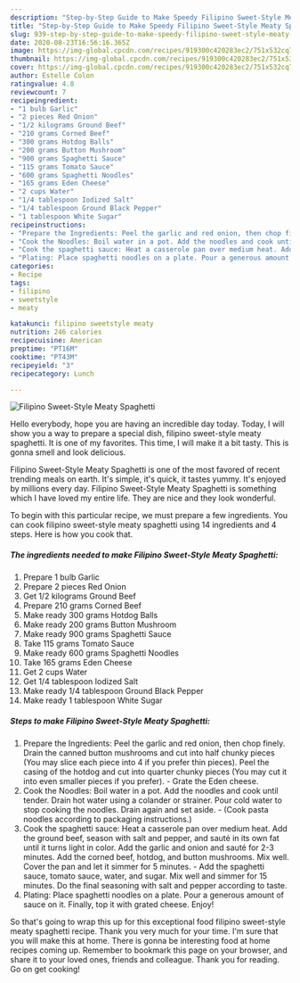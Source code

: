 ```yaml
---
description: "Step-by-Step Guide to Make Speedy Filipino Sweet-Style Meaty Spaghetti"
title: "Step-by-Step Guide to Make Speedy Filipino Sweet-Style Meaty Spaghetti"
slug: 939-step-by-step-guide-to-make-speedy-filipino-sweet-style-meaty-spaghetti
date: 2020-08-23T16:56:16.365Z
image: https://img-global.cpcdn.com/recipes/919300c420283ec2/751x532cq70/filipino-sweet-style-meaty-spaghetti-recipe-main-photo.jpg
thumbnail: https://img-global.cpcdn.com/recipes/919300c420283ec2/751x532cq70/filipino-sweet-style-meaty-spaghetti-recipe-main-photo.jpg
cover: https://img-global.cpcdn.com/recipes/919300c420283ec2/751x532cq70/filipino-sweet-style-meaty-spaghetti-recipe-main-photo.jpg
author: Estelle Colon
ratingvalue: 4.8
reviewcount: 7
recipeingredient:
- "1 bulb Garlic"
- "2 pieces Red Onion"
- "1/2 kilograms Ground Beef"
- "210 grams Corned Beef"
- "300 grams Hotdog Balls"
- "200 grams Button Mushroom"
- "900 grams Spaghetti Sauce"
- "115 grams Tomato Sauce"
- "600 grams Spaghetti Noodles"
- "165 grams Eden Cheese"
- "2 cups Water"
- "1/4 tablespoon Iodized Salt"
- "1/4 tablespoon Ground Black Pepper"
- "1 tablespoon White Sugar"
recipeinstructions:
- "Prepare the Ingredients: Peel the garlic and red onion, then chop finely. Drain the canned button mushrooms and cut into half chunky pieces (You may slice each piece into 4 if you prefer thin pieces). Peel the casing of the hotdog and cut into quarter chunky pieces (You may cut it into even smaller pieces if you prefer). Grate the Eden cheese."
- "Cook the Noodles: Boil water in a pot. Add the noodles and cook until tender. Drain hot water using a colander or strainer. Pour cold water to stop cooking the noodles. Drain again and set aside. (Cook pasta noodles according to packaging instructions.)"
- "Cook the spaghetti sauce: Heat a casserole pan over medium heat. Add the ground beef, season with salt and pepper, and sauté in its own fat until it turns light in color. Add the garlic and onion and sauté for 2-3 minutes. Add the corned beef, hotdog, and button mushrooms. Mix well. Cover the pan and let it simmer for 5 minutes. Add the spaghetti sauce, tomato sauce, water, and sugar. Mix well and simmer for 15 minutes. Do the final seasoning with salt and pepper according to taste."
- "Plating: Place spaghetti noodles on a plate. Pour a generous amount of sauce on it. Finally, top it with grated cheese. Enjoy!"
categories:
- Recipe
tags:
- filipino
- sweetstyle
- meaty

katakunci: filipino sweetstyle meaty 
nutrition: 246 calories
recipecuisine: American
preptime: "PT16M"
cooktime: "PT43M"
recipeyield: "3"
recipecategory: Lunch

---
```



![Filipino Sweet-Style Meaty Spaghetti](https://img-global.cpcdn.com/recipes/919300c420283ec2/751x532cq70/filipino-sweet-style-meaty-spaghetti-recipe-main-photo.jpg)

Hello everybody, hope you are having an incredible day today. Today, I will show you a way to prepare a special dish, filipino sweet-style meaty spaghetti. It is one of my favorites. This time, I will make it a bit tasty. This is gonna smell and look delicious.



Filipino Sweet-Style Meaty Spaghetti is one of the most favored of recent trending meals on earth. It's simple, it's quick, it tastes yummy. It's enjoyed by millions every day. Filipino Sweet-Style Meaty Spaghetti is something which I have loved my entire life. They are nice and they look wonderful.


To begin with this particular recipe, we must prepare a few ingredients. You can cook filipino sweet-style meaty spaghetti using 14 ingredients and 4 steps. Here is how you cook that.

<!--inarticleads1-->

##### The ingredients needed to make Filipino Sweet-Style Meaty Spaghetti:

1. Prepare 1 bulb Garlic
1. Prepare 2 pieces Red Onion
1. Get 1/2 kilograms Ground Beef
1. Prepare 210 grams Corned Beef
1. Make ready 300 grams Hotdog Balls
1. Make ready 200 grams Button Mushroom
1. Make ready 900 grams Spaghetti Sauce
1. Take 115 grams Tomato Sauce
1. Make ready 600 grams Spaghetti Noodles
1. Take 165 grams Eden Cheese
1. Get 2 cups Water
1. Get 1/4 tablespoon Iodized Salt
1. Make ready 1/4 tablespoon Ground Black Pepper
1. Make ready 1 tablespoon White Sugar




<!--inarticleads2-->

##### Steps to make Filipino Sweet-Style Meaty Spaghetti:

1. Prepare the Ingredients: Peel the garlic and red onion, then chop finely. Drain the canned button mushrooms and cut into half chunky pieces (You may slice each piece into 4 if you prefer thin pieces). Peel the casing of the hotdog and cut into quarter chunky pieces (You may cut it into even smaller pieces if you prefer). - Grate the Eden cheese.
1. Cook the Noodles: Boil water in a pot. Add the noodles and cook until tender. Drain hot water using a colander or strainer. Pour cold water to stop cooking the noodles. Drain again and set aside. - (Cook pasta noodles according to packaging instructions.)
1. Cook the spaghetti sauce: Heat a casserole pan over medium heat. Add the ground beef, season with salt and pepper, and sauté in its own fat until it turns light in color. Add the garlic and onion and sauté for 2-3 minutes. Add the corned beef, hotdog, and button mushrooms. Mix well. Cover the pan and let it simmer for 5 minutes. - Add the spaghetti sauce, tomato sauce, water, and sugar. Mix well and simmer for 15 minutes. Do the final seasoning with salt and pepper according to taste.
1. Plating: Place spaghetti noodles on a plate. Pour a generous amount of sauce on it. Finally, top it with grated cheese. Enjoy!




So that's going to wrap this up for this exceptional food filipino sweet-style meaty spaghetti recipe. Thank you very much for your time. I'm sure that you will make this at home. There is gonna be interesting food at home recipes coming up. Remember to bookmark this page on your browser, and share it to your loved ones, friends and colleague. Thank you for reading. Go on get cooking!
